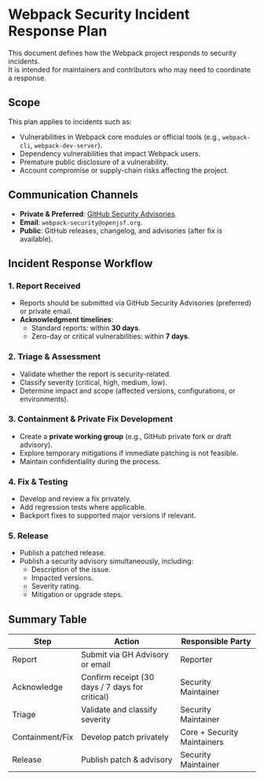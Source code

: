 # Webpack Security Incident Response Plan

This document defines how the Webpack project responds to security incidents.  
 It is intended for maintainers and contributors who may need to coordinate a response.

## Scope

This plan applies to incidents such as:

* Vulnerabilities in Webpack core modules or official tools (e.g., `webpack-cli`, `webpack-dev-server`).
* Dependency vulnerabilities that impact Webpack users.
* Premature public disclosure of a vulnerability.
* Account compromise or supply-chain risks affecting the project.

## Communication Channels

* **Private & Preferred**: [GitHub Security Advisories](https://github.com/webpack/webpack/security/advisories).
* **Email**: `webpack-security@openjsf.org`.
* **Public**: GitHub releases, changelog, and advisories (after fix is available).

## Incident Response Workflow

### 1. Report Received

* Reports should be submitted via GitHub Security Advisories (preferred) or private email.
* **Acknowledgment timelines**:
  * Standard reports: within **30 days**.
  * Zero-day or critical vulnerabilities: within **7 days**.

### 2. Triage & Assessment

* Validate whether the report is security-related.
* Classify severity (critical, high, medium, low).
* Determine impact and scope (affected versions, configurations, or environments).

### 3. Containment & Private Fix Development

* Create a **private working group** (e.g., GitHub private fork or draft advisory).
* Explore temporary mitigations if immediate patching is not feasible.
* Maintain confidentiality during the process.

### 4. Fix & Testing

* Develop and review a fix privately.
* Add regression tests where applicable.
* Backport fixes to supported major versions if relevant.

### 5. Release

* Publish a patched release.
* Publish a security advisory simultaneously, including:
  * Description of the issue.
  * Impacted versions.
  * Severity rating.
  * Mitigation or upgrade steps.

## Summary Table

| Step | Action | Responsible Party |
|-|-|-|
| Report          | Submit via GH Advisory or email                 | Reporter                    |
| Acknowledge     | Confirm receipt (30 days / 7 days for critical) | Security Maintainer         |
| Triage          | Validate and classify severity                  | Security Maintainer         |
| Containment/Fix | Develop patch privately                         | Core + Security Maintainers |
| Release         | Publish patch & advisory                        | Security Maintainer         |
